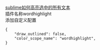[sublime如何高亮选中的所有文本](https://jingyan.baidu.com/article/1709ad807043a94634c4f09d.html)  
插件名称wordhighlight  
添加自定义配置
```
{
    "draw_outlined": false,
    "color_scope_name": "wordhighlight",
}
```

